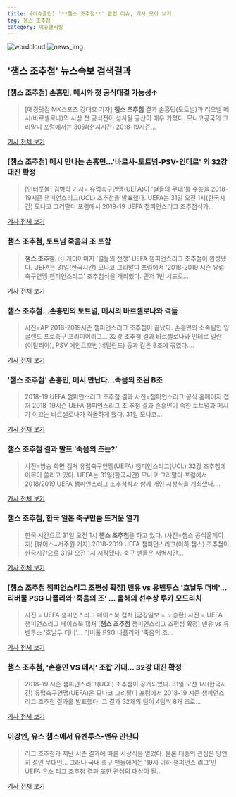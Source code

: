 ```yaml
---
title: (이슈클립) '**챔스 조추첨**' 관련 이슈, 기사 모아 보기
tag: 챔스 조추첨
category: 이슈클리핑
---
```

![wordcloud](https://s3.ap-northeast-2.amazonaws.com/lyrics101-wordcloud/2018-08-31-1535676709.png)
![news_img](https://user-images.githubusercontent.com/42597476/44507050-1206f400-a6e4-11e8-8d98-7ffbfebb353f.png)
## **'**챔스 조추첨**'** 뉴스속보 검색결과
### [**챔스 조추첨**] 손흥민, 메시와 첫 공식대결 가능성↑

>[매경닷컴 MK스포츠 강대호 기자] **챔스 조추첨** 결과 손흥민(토트넘)과 리오넬 메시(바르셀로나)의 사상 첫 공식전이 성사될 공산이 매우 커졌다. 모나코공국의 그리말디 포럼에서는 30일(현지시간) 2018-19시즌...

<a href="http://sports.mk.co.kr/view.php?year=2018&no=548215" target="_blank">기사 전체 보기</a>

### [**챔스 조추첨**] 메시 만나는 손흥민...'바르사-토트넘-PSV-인테르' 외 32강 대진 확정

>[인터풋볼] 김병학 기자= 유럽축구연맹(UEFA)이 '별들의 무대'를 수놓을 2018-19시즌 챔피언스리그(UCL) 조추첨을 발표했다. UEFA는 31일 오전 1시(한국시간) 모나코 그리말디 포럼에서 2018-19 UEFA 챔피언스리그 조추첨식과...

<a href="http://www.interfootball.co.kr/news/articleView.html?idxno=237232" target="_blank">기사 전체 보기</a>

### **챔스 조추첨**, 토트넘 죽음의 조 포함

>**챔스 조추첨**. ⓒ 게티이미지 '별들의 전쟁' UEFA 챔피언스리그 조추첨이 완성됐다. UEFA는 31일(한국시간) 모나코 그리말디 포럼에서 '2018-2019 시즌 유럽축구연맹 챔피언스리그' 조추첨식을 개최했다. 먼저 1번 시드로...

<a href="http://www.dailian.co.kr/news/view/736323/?sc=naver" target="_blank">기사 전체 보기</a>

### **챔스 조추첨**…손흥민의 토트넘, 메시의 바르셀로나와 격돌

>사진=AP 2018-2019시즌 챔피언스리그 조추첨이 끝났다. 손흥민의 소속팀인 잉글랜드 프로축구 프리미어리그... 32강 조추첨 결과 바르셀로나와 인테르 밀란(이탈리아), PSV 에인트호번(네덜란드) 등과 같은 B조에 묶였다....

<a href="http://news.hankyung.com/article/2018083163017" target="_blank">기사 전체 보기</a>

### '**챔스 조추첨**' 손흥민, 메시 만난다…죽음의 조된 B조

>2018-19 UEFA 챔피언스리그 조추첨 결과 사진=챔피언스리그 공식 홈페이지 캡처 2018-19시즌 UEFA 챔피언스리그 조 추첨 결과 손흥민이 속한 토트넘과 메시가 이끄는 바르셀로나가 격돌하게 됐다. 31일 모나코...

<a href="http://www.g-enews.com/ko-kr/news/article/news_all/201808310922161176fd6d10edd2_1/article.html" target="_blank">기사 전체 보기</a>

### **챔스 조추첨** 결과 발표 ‘죽음의 조는?’

>사진=방송 화면 캡처 유럽축구연맹(UEFA) 챔피언스리그(UCL) 32강 조추첨에 이목이 쏠리고 있다. UEFA는 31일(한국시간) 모나코 그리말디 포럼에서 2018/2019 UEFA 챔피언스리그 조추첨식과 함께 개인 시상식을 개최했다....

<a href="http://www.nextdaily.co.kr/news/article.html?id=20180831800011" target="_blank">기사 전체 보기</a>

### **챔스 조추첨**, 한국 일본 축구만큼 뜨거운 열기

>한국 시간으로 31일 오전 1시 **챔스 조추첨**을 하고 있다. (사진=챔스 공식홈페이지) [뷰어스=서주원 기자] 2018-2019 UEFA 챔피언스리그(이하 챔스) 조추첨이 한국시간으로 31일 오전 1시 시작됐다.   축구 팬들은 새벽시간...

<a href="http://viewers.heraldcorp.com/news/articleView.html?idxno=18978" target="_blank">기사 전체 보기</a>

### [**챔스 조추첨** 챔피언스리그 조편성 확정] 맨유 vs 유벤투스 '호날두 더비'... 리버풀 PSG 나폴리와 '죽음의 조' ... 올해의 선수상 루카 모드리치

>사진 = UEFA 챔피언스리그 페이스북 캡처 [금강일보 = 노승환] 사진 = UEFA 챔피언스리그 페이스북 캡처 [**챔스 조추첨** 챔피언스리그 조편성 확정] 맨유 vs 유벤투스 '호날두 더비'... 리버풀 PSG 나폴리와 '죽음의 조...

<a href="http://www.ggilbo.com/news/articleView.html?idxno=541265" target="_blank">기사 전체 보기</a>

### **챔스 조추첨**, ‘손흥민 VS 메시’ 조합 기대... 32강 대진 확정

>2018-19 시즌 챔피언스리그(UCL) 조추첨이 공개되었다. 31일 오전 1시(한국시간) 유럽축구연맹(UEFA)은 모나코 그리말디 포럼에서 2018-19 시즌 챔피언스리그 조추첨 결과를 발표했다. 그 결과 32개의 팀이 4팀씩 8개 조로...

<a href="http://www.kookje.co.kr/news2011/asp/newsbody.asp?code=0600&key=20180831.99099014512" target="_blank">기사 전체 보기</a>

### 이강인, 유스 챔스에서 유벤투스-맨유 만난다

>리그 조추첨과 지난 시즌 결과에 따른 시상식을 열었다. 물론 대중의 관심은 당연히 성인 무대인... 그러나 국내 축구 팬들에게는 '19세 이하 챔피언스 리그'인 UEFA 유스 리그 조추첨 결과 또한 관심의 대상이 될...

<a href="http://www.goal.com/kr/%EB%89%B4%EC%8A%A4/a/1tv62x4ojchc91gccw2r21wkgp" target="_blank">기사 전체 보기</a>


